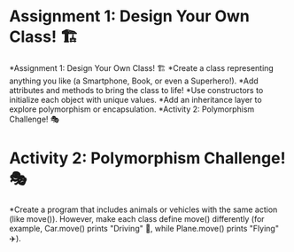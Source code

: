 # Assignment 1: Design Your Own Class! 🏗️

*Assignment 1: Design Your Own Class! 🏗️
*Create a class representing anything you like (a Smartphone, Book, or even a Superhero!).
*Add attributes and methods to bring the class to life!
*Use constructors to initialize each object with unique values.
*Add an inheritance layer to explore polymorphism or encapsulation.
*Activity 2: Polymorphism Challenge! 🎭


# Activity 2: Polymorphism Challenge! 🎭

*Create a program that includes animals or vehicles with the same action (like move()). However, make each class define move() differently (for example, Car.move() prints "Driving" 🚗, while Plane.move() prints "Flying" ✈️).